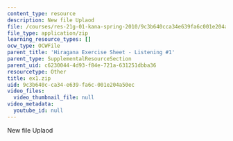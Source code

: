 ```yaml
---
content_type: resource
description: New file Uplaod
file: /courses/res-21g-01-kana-spring-2010/9c3b640cca34e639fa6c001e204a50ec_ex1.zip
file_type: application/zip
learning_resource_types: []
ocw_type: OCWFile
parent_title: 'Hiragana Exercise Sheet - Listening #1'
parent_type: SupplementalResourceSection
parent_uid: c6230044-4d93-f84e-721a-631251dbba36
resourcetype: Other
title: ex1.zip
uid: 9c3b640c-ca34-e639-fa6c-001e204a50ec
video_files:
  video_thumbnail_file: null
video_metadata:
  youtube_id: null
---
```

New file Uplaod

